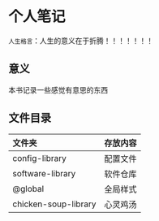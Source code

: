 # 个人笔记
`人生格言`：人生的意义在于折腾！！！！！！！

## 意义
本书记录一些感觉有意思的东西

## 文件目录
| 文件夹               | 存放内容    |
|:---                 | :---       |
| config-library       | 配置文件   |
| software-library     | 软件仓库   |
| @global              | 全局样式   |
| chicken-soup-library | 心灵鸡汤   |